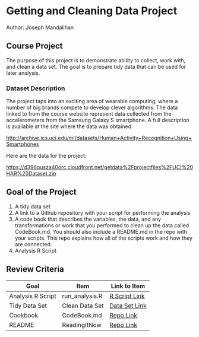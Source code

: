 # Getting and Cleaning Data Project
Author: Joseph Mandalihan <br />

## Course Project
The purpose of this project is to demonstrate ability to collect, work with, and clean a data set. The goal is to prepare tidy data that can be used for later analysis. 

### Dataset Description

The project taps into an exciting area of wearable computing, where a number of big brands compete to develop clever algorithms. The data linked to from the course website represent data collected from the accelerometers from the Samsung Galaxy S smartphone. A full description is available at the site where the data was obtained: 

http://archive.ics.uci.edu/ml/datasets/Human+Activity+Recognition+Using+Smartphones 

Here are the data for the project: 

https://d396qusza40orc.cloudfront.net/getdata%2Fprojectfiles%2FUCI%20HAR%20Dataset.zip 

## Goal of the Project
1. A tidy data set 
2. A link to a Github repository with your script for performing the analysis 
3. A code book that describes the variables, the data, and any transformations or work that you performed to clean up the data called CodeBook.md. You should also include a README.md in the repo with your scripts. This repo explains how all of the scripts work and how they are connected.
4. Analysis R Script

## Review Criteria

Goal | Item | Link to Item
--- | --- | ---
Analysis R Script |  run_analysis.R |  [R Script Link](https://github.com/jmandalihan0403/GettingAndCleansingData/blob/master/run_analysis.R)
Tidy Data Set |  Clean Data Set |  [Data Set Link](https://github.com/jmandalihan0403/GettingAndCleansingData/blob/master/tidyData.txt)
Cookbook | CodeBook.md |  [Repo Link](https://github.com/jmandalihan0403/GettingAndCleansingData/blob/master/Cookbook.md)
README | ReadingItNow |  [Repo Link](https://github.com/jmandalihan0403/GettingAndCleansingData/blob/master/README.md)
